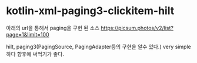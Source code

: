 # kotlin-xml-paging3-clickitem-hilt

아래의 url을 통해서 paging을 구현 된 소스
https://picsum.photos/v2/list?page=1&limit=100

hilt, paging3(PagingSource, PagingAdapter등의 구현을 알수 있다.) 
very simple하다 
향후에 써먹기가 좋다. 
